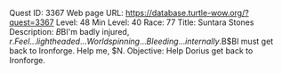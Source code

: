 Quest ID: 3367
Web page URL: https://database.turtle-wow.org/?quest=3367
Level: 48
Min Level: 40
Race: 77
Title: Suntara Stones
Description: <Dorius groans.>$B$BI'm badly injured, $r. Feel... light headed... World spinning... Bleeding... internally.$B$BI must get back to Ironforge. Help me, $N.
Objective: Help Dorius get back to Ironforge.
